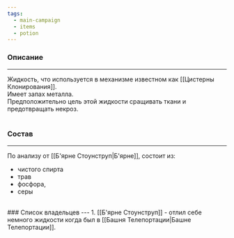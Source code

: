 ```yaml
---
tags:
  - main-campaign
  - items
  - potion
---
```

### Описание
---
Жидкость, что используется в механизме известном как [[Цистерны Клонирования]].  
Имеет запах металла.  
Предположительно цель этой жидкости сращивать ткани и предотвращать некроз.  
<br>
### Состав
---
По анализу от [[Б'ярне Стоунструп|Б'ярне]], состоит из:  

- чистого спирта
- трав
- фосфора,
- серы
<br>
### Список владельцев
---
1. [[Б'ярне Стоунструп]] - отлил себе немного жидкости когда был в [[Башня Телепортации|Башне Телепортации]].